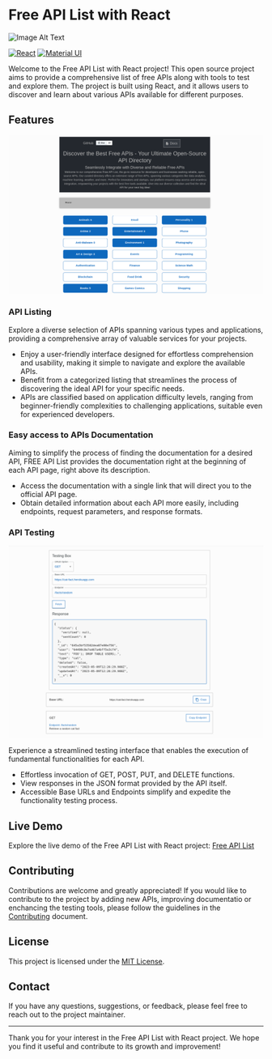 # Free API List with React

![Image Alt Text](https://raw.githubusercontent.com/Curtis-Thomas/free-api-list-with-react/main/ReadMeImg.png)

[![React](https://img.shields.io/badge/React-20232A?style=for-the-badge&logo=react&logoColor=61DAFB)](https://reactjs.org/)
[![Material UI](https://img.shields.io/badge/Material%20UI-007FFF?style=for-the-badge&logo=mui&logoColor=white)](https://material-ui.com/)

Welcome to the Free API List with React project! This open source project aims to provide a comprehensive list of free APIs along with tools to test and explore them. The project is built using React, and it allows users to discover and learn about various APIs available for different purposes.

## Features

![Image Alt Text](img/Initial_page.png)


### **API Listing**

Explore a diverse selection of APIs spanning various types and applications, providing a comprehensive array of valuable services for your projects.

- Enjoy a user-friendly interface designed for effortless comprehension and usability, making it simple to navigate and explore the available APIs.
- Benefit from a categorized listing that streamlines the process of discovering the ideal API for your specific needs.
- APIs are classified based on application difficulty levels, ranging from beginner-friendly complexities to challenging applications, suitable even for experienced developers.


### **Easy access to APIs Documentation**

Aiming to simplify the process of finding the documentation for a desired API, FREE API List provides the documentation right at the beginning of each API page, right above its description.

- Access the documentation with a single link that will direct you to the official API page.
- Obtain detailed information about each API more easily, including endpoints, request parameters, and response formats.


### **API Testing**

![Image Alt Text](img/api_testing.png)

Experience a streamlined testing interface that enables the execution of fundamental functionalities for each API.

- Effortless invocation of GET, POST, PUT, and DELETE functions.
- View responses in the JSON format provided by the API itself.
- Accessible Base URLs and Endpoints simplify and expedite the functionality testing process.


## Live Demo

Explore the live demo of the Free API List with React project: [Free API List](https://freeapilist.com/)


## Contributing

Contributions are welcome and greatly appreciated! If you would like to contribute to the project by adding new APIs, improving documentatio or enchancing the testing tools, please follow the guidelines in the [Contributing](CONTRIBUTING.md) document.


## License

This project is licensed under the [MIT License](LICENSE).

## Contact

If you have any questions, suggestions, or feedback, please feel free to reach out to the project maintainer.

---

Thank you for your interest in the Free API List with React project. We hope you find it useful and contribute to its growth and improvement!
